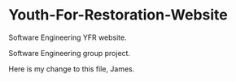 # Youth-For-Restoration-Website

Software Engineering YFR website.

Software Engineering group project.

Here is my change to this file, James.
